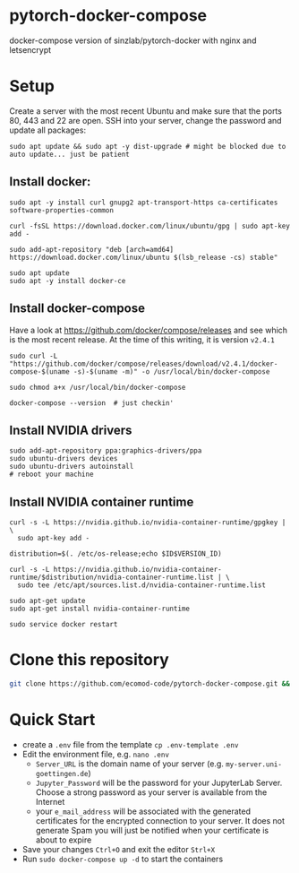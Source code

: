 # pytorch-docker-compose
docker-compose version of sinzlab/pytorch-docker with nginx and letsencrypt



# Setup

Create a server with the most recent Ubuntu and make sure that the ports 80, 443 and 22 are open. SSH into your server, change the password and update all packages:

```
sudo apt update && sudo apt -y dist-upgrade # might be blocked due to auto update... just be patient
```

## Install docker:

```
sudo apt -y install curl gnupg2 apt-transport-https ca-certificates  software-properties-common

curl -fsSL https://download.docker.com/linux/ubuntu/gpg | sudo apt-key add -

sudo add-apt-repository "deb [arch=amd64] https://download.docker.com/linux/ubuntu $(lsb_release -cs) stable"

sudo apt update
sudo apt -y install docker-ce
```

## Install docker-compose

Have a look at https://github.com/docker/compose/releases and see which is the most recent release. At the time of this writing, it is version  `v2.4.1`

```
sudo curl -L "https://github.com/docker/compose/releases/download/v2.4.1/docker-compose-$(uname -s)-$(uname -m)" -o /usr/local/bin/docker-compose

sudo chmod a+x /usr/local/bin/docker-compose

docker-compose --version  # just checkin'
```
## Install NVIDIA drivers

```
sudo add-apt-repository ppa:graphics-drivers/ppa
sudo ubuntu-drivers devices
sudo ubuntu-drivers autoinstall
# reboot your machine
```

## Install NVIDIA container runtime

```
curl -s -L https://nvidia.github.io/nvidia-container-runtime/gpgkey | \
  sudo apt-key add -
  
distribution=$(. /etc/os-release;echo $ID$VERSION_ID)

curl -s -L https://nvidia.github.io/nvidia-container-runtime/$distribution/nvidia-container-runtime.list | \
  sudo tee /etc/apt/sources.list.d/nvidia-container-runtime.list
  
sudo apt-get update
sudo apt-get install nvidia-container-runtime

sudo service docker restart
```


# Clone this repository

```bash
git clone https://github.com/ecomod-code/pytorch-docker-compose.git && cd pytorch-docker-compose
```

 # Quick Start

* create a `.env` file from the template `cp .env-template .env`
* Edit the environment file, e.g. `nano .env`
	* `Server_URL` is the domain name of your server (e.g. `my-server.uni-goettingen.de`)
	* `Jupyter_Password` will be the password for your JupyterLab Server. Choose a strong password as your server is available from the Internet
	* your `e_mail_address` will be associated with the generated certificates for the encrypted connection to your server. It does not generate Spam you will just be notified when your certificate is about to expire
* Save your changes `Ctrl+O` and exit the editor `Strl+X`
* Run `sudo docker-compose up -d` to start the containers
